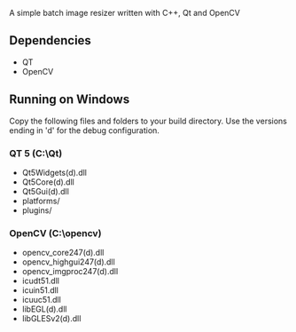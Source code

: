 A simple batch image resizer written with C++, Qt and OpenCV

## Dependencies

* QT
* OpenCV

## Running on Windows

Copy the following files and folders to your build directory. Use the versions ending in 'd' for the debug configuration.

### QT 5 (C:\Qt)

* Qt5Widgets(d).dll
* Qt5Core(d).dll
* Qt5Gui(d).dll
* platforms/
* plugins/

### OpenCV (C:\opencv)

* opencv_core247(d).dll
* opencv_highgui247(d).dll
* opencv_imgproc247(d).dll
* icudt51.dll
* icuin51.dll
* icuuc51.dll
* libEGL(d).dll
* libGLESv2(d).dll